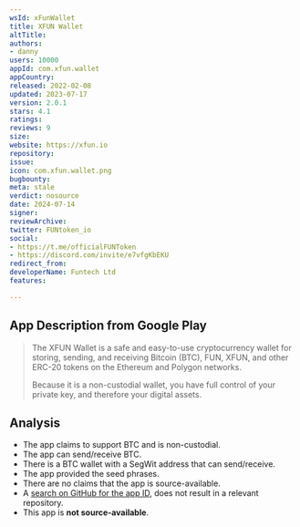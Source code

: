 ```yaml
---
wsId: xFunWallet
title: XFUN Wallet
altTitle: 
authors:
- danny
users: 10000
appId: com.xfun.wallet
appCountry: 
released: 2022-02-08
updated: 2023-07-17
version: 2.0.1
stars: 4.1
ratings: 
reviews: 9
size: 
website: https://xfun.io
repository: 
issue: 
icon: com.xfun.wallet.png
bugbounty: 
meta: stale
verdict: nosource
date: 2024-07-14
signer: 
reviewArchive: 
twitter: FUNtoken_io
social:
- https://t.me/officialFUNToken
- https://discord.com/invite/e7vfgKbEKU
redirect_from: 
developerName: Funtech Ltd
features: 

---
```


## App Description from Google Play

> The XFUN Wallet is a safe and easy-to-use cryptocurrency wallet for storing, sending, and receiving Bitcoin (BTC), FUN, XFUN, and other ERC-20 tokens on the Ethereum and Polygon networks.
>
> Because it is a non-custodial wallet, you have full control of your private key, and therefore your digital assets.

## Analysis

- The app claims to support BTC and is non-custodial.
- The app can send/receive BTC.
- There is a BTC wallet with a SegWit address that can send/receive.
- The app provided the seed phrases.
- There are no claims that the app is source-available.
- A [search on GitHub for the app ID](https://github.com/search?q=com.xfun.wallet&type=code), does not result in a relevant repository.
- This app is **not source-available**.
